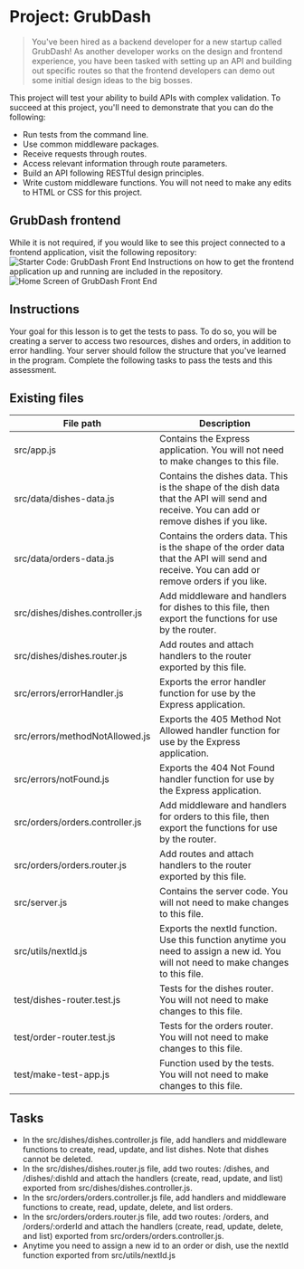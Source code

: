 # Project: GrubDash

>You've been hired as a backend developer for a new startup called GrubDash!
>As another developer works on the design and frontend experience, you have been tasked with setting up an API and building out specific routes so that the frontend developers can demo out some initial design ideas to the big bosses.

This project will test your ability to build APIs with complex validation.
To succeed at this project, you'll need to demonstrate that you can do the following:
- Run tests from the command line.
- Use common middleware packages.
- Receive requests through routes.
- Access relevant information through route parameters.
- Build an API following RESTful design principles.
- Write custom middleware functions.
You will not need to make any edits to HTML or CSS for this project.

## GrubDash frontend
While it is not required, if you would like to see this project connected to a frontend application, visit the following repository:
![Starter Code: GrubDash Front End](https://github.com/Thinkful-Ed/starter-grub-dash-front-end)
Instructions on how to get the frontend application up and running are included in the repository.
![Home Screen of GrubDash Front End](https://res.cloudinary.com/strive/image/upload/w_1000,h_1000,c_limit/1fc7f916e2146e659f7934a73b103e25-home.png)

## Instructions
Your goal for this lesson is to get the tests to pass.
To do so, you will be creating a server to access two resources, dishes and orders, in addition to error handling.
Your server should follow the structure that you've learned in the program. Complete the following tasks to pass the tests and this assessment.

## Existing files
| **File path**                     |	**Description**                                                                                 |
| --------------------------------- | ----------------------------------------------------------------------------------------------------- |
| src/app.js	                    | Contains the Express application. You will not need to make changes to this file.                     |
| src/data/dishes-data.js	        | Contains the dishes data. This is the shape of the dish data that the API will send and receive. You can add or remove dishes if you like.                                                                                                               |
| src/data/orders-data.js	        | Contains the orders data. This is the shape of the order data that the API will send and receive. You can add or remove orders if you like.                                                                                                           |
| src/dishes/dishes.controller.js	| Add middleware and handlers for dishes to this file, then export the functions for use by the router. |
| src/dishes/dishes.router.js	    | Add routes and attach handlers to the router exported by this file.                                   |
| src/errors/errorHandler.js	    | Exports the error handler function for use by the Express application.                                |
| src/errors/methodNotAllowed.js	| Exports the 405 Method Not Allowed handler function for use by the Express application.               |
| src/errors/notFound.js	        | Exports the 404 Not Found handler function for use by the Express application.                        |
| src/orders/orders.controller.js	| Add middleware and handlers for orders to this file, then export the functions for use by the router. |
| src/orders/orders.router.js	    | Add routes and attach handlers to the router exported by this file.                                   |
| src/server.js	                    | Contains the server code. You will not need to make changes to this file.                             |
| src/utils/nextId.js	            | Exports the nextId function. Use this function anytime you need to assign a new id. You will not need to make changes to this file.                                                                                                                  |
| test/dishes-router.test.js	    | Tests for the dishes router. You will not need to make changes to this file.                          |
| test/order-router.test.js	        | Tests for the orders router. You will not need to make changes to this file.                          |
| test/make-test-app.js	            | Function used by the tests. You will not need to make changes to this file.                           |

## Tasks
- In the src/dishes/dishes.controller.js file, add handlers and middleware functions to create, read, update, and list dishes. Note that dishes cannot be deleted.
- In the src/dishes/dishes.router.js file, add two routes: /dishes, and /dishes/:dishId and attach the handlers (create, read, update, and list) exported from src/dishes/dishes.controller.js.
- In the src/orders/orders.controller.js file, add handlers and middleware functions to create, read, update, delete, and list orders.
- In the src/orders/orders.router.js file, add two routes: /orders, and /orders/:orderId and attach the handlers (create, read, update, delete, and list) exported from src/orders/orders.controller.js.
- Anytime you need to assign a new id to an order or dish, use the nextId function exported from src/utils/nextId.js
